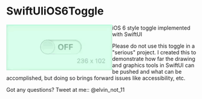 # SwiftUIiOS6Toggle

<img align="left" src="preview.gif" width="280">
iOS 6 style toggle implemented with SwiftUI

Please do not use this toggle in a "serious" project. 
I created this to demonstrate how far the drawing and graphics tools in SwiftUI can be pushed and what can be accomplished, but doing so brings forward issues like accessibility, etc.

Got any questions? Tweet at me:: @elvin_not_11
